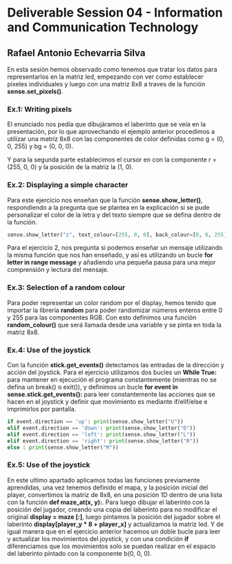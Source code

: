 # Deliverable Session 04 - Information and Communication Technology

## Rafael Antonio Echevarria Silva

En esta sesión hemos observado como tenemos que tratar los datos para representarlos en la matriz led, empezando con ver como establecer pixeles individuales y luego con una matriz 8x8 a traves de la función **sense.set_pixels()**.

### Ex.1: Writing pixels

El enunciado nos pedía que dibujáramos el laberinto que se veía en la presentación, por lo que aprovechando el ejemplo anterior procedimos a utilizar una matriz 8x8 con las componentes de color definidas como g = (0, 0, 255) y bg = (0, 0, 0).

Y para la segunda parte establecimos el cursor en con la componente r = (255, 0, 0) y la posición de la matriz la (1, 0).

### Ex.2: Displaying a simple character

Para este ejercicio nos enseñan que la función **sense.show_letter()**, respondiendo a la pregunta que se plantea en la explicación si se pude personalizar el color de la letra y del texto siempre que se defina dentro de la función.

```python
sense.show_letter("z", text_colour=[255, 0, 0], back_colour=[0, 0, 255])
```

Para el ejercicio 2, nos pregunta si podemos enseñar un mensaje utilizando la misma función que nos han enseñado, y así es utilizando un bucle **for letter in range message** y añadiendo una pequeña pausa para una mejor comprensión y lectura del mensaje.

### Ex.3: Selection of a random colour

Para poder representar un color random por el display, hemos tenido que importar la librería **random** para poder randomizar números enteros entre 0 y 255 para las componentes RGB. Con esto definimos una función **random_colour()** que será llamada desde una variable y se pinta en toda la matriz 8x8.

### Ex.4: Use of the joystick

Con la función **stick.get_events()** detectamos las entradas de la dirección y acción del joystick. Para el ejercicio utilizamos dos bucles un **While True:** para mantener en ejecución el programa constantemente (mientras no se defina un break() o exit()), y definimos un bucle **for event in sense.stick.get_events():** para leer constantemente las acciones que se hacen en el joystick y definir que movimiento es mediante if/elif/else e imprimirlos por pantalla.

```python
if event.direction == 'up': print(sense.show_letter("U"))
elif event.direction == 'down': print(sense.show_letter("D"))
elif event.direction == 'left': print(sense.show_letter("L"))
elif event.direction == 'right': print(sense.show_letter("R"))
else : print(sense.show_letter("M"))
```

### Ex.5: Use of the joystick

En este ultimo apartado aplicamos todas las funciones previamente aprendidas, una vez tenemos definido el mapa, y la posición inicial del player, convertimos la matriz de 8x8, en una posición 1D dentro de una lista con la función **def maze_at(x, y):**. Para luego dibujar el laberinto con la posición del jugador, creando una copia del laberinto para no modificar el original **display = maze [:]**, luego pintamos la posición del jugador sobre el laberinto **display[player_y * 8 + player_x]** y actualizamos la matriz led. Y de igual manera que en el ejercicio anterior hacemos un doble bucle para leer y actualizar los movimientos del joystick, y con una condición **if** diferenciamos que los movimientos solo se puedan realizar en el espacio del laberinto pintado con la componente b(0, 0, 0).
